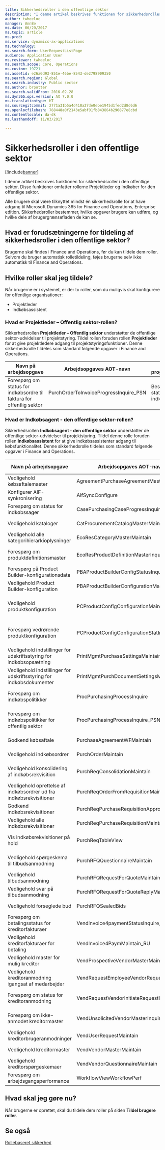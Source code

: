 ```yaml
---
title: Sikkerhedsroller i den offentlige sektor
description: "I denne artikel beskrives funktionen for sikkerhedsroller i den offentlige sektor. Disse funktioner omfatter rollerne Projektleder og Indkøber for den offentlige sektor."
author: twheeloc
manager: AnnBe
ms.date: 06/20/2017
ms.topic: article
ms.prod: 
ms.service: dynamics-ax-applications
ms.technology: 
ms.search.form: UserRequestListPage
audience: Application User
ms.reviewer: twheeloc
ms.search.scope: Core, Operations
ms.custom: 19721
ms.assetid: e26a6d93-851e-46be-8543-de2798909350
ms.search.region: Global
ms.search.industry: Public sector
ms.author: brpotter
ms.search.validFrom: 2016-02-28
ms.dyn365.ops.version: AX 7.0.0
ms.translationtype: HT
ms.sourcegitcommit: 2771a31b5a4d418a27de0ebe1945d1fed2d8d6d6
ms.openlocfilehash: 768448a0f2143e5abf01fb843864b296877e8cbd
ms.contentlocale: da-dk
ms.lasthandoff: 11/03/2017

---
```


# <a name="security-roles-in-the-public-sector"></a>Sikkerhedsroller i den offentlige sektor

[!include[banner](../includes/banner.md)]


I denne artikel beskrives funktionen for sikkerhedsroller i den offentlige sektor. Disse funktioner omfatter rollerne Projektleder og Indkøber for den offentlige sektor.

Alle brugere skal være tilknyttet mindst én sikkerhedsrolle for at have adgang til Microsoft Dynamics 365 for Finance and Operations, Enterprise edition. Sikkerhedsroller bestemmer, hvilke opgaver brugere kan udføre, og hvilke dele af brugergrænsefladen de kan se.

## <a name="what-are-the-prerequisites-for-assigning-security-roles-in-the-public-sector"></a>Hvad er forudsætningerne for tildeling af sikkerhedsroller i den offentlige sektor?
Brugerne skal findes i Finance and Operations, før du kan tildele dem roller. Selvom du bruger automatisk rolletildeling, føjes brugerne selv ikke automatisk til Finance and Operations.

## <a name="which-roles-do-i-have-to-assign"></a>Hvilke roller skal jeg tildele?
Når brugerne er i systemet, er der to roller, som du muligvis skal konfigurere for offentlige organisationer:

-   Projektleder
-   Indkøbsassistent

### <a name="what-is-the-project-manager---public-sector-role"></a>Hvad er Projektleder – Offentlig sektor-rollen?

Sikkerhedsrollen **Projektleder – Offentlig sektor** understøtter de offentlige sektor-udvidelser til projektstyring. Tildel rollen foruden rollen **Projektleder** for at give projektledere adgang til projektstyringsfunktioner. Denne sikkerhedsrolle tildeles som standard følgende opgaver i Finance and Operations.

| Navn på arbejdsopgave                                                         | Arbejdsopgaves AOT-navn                           | Beskrivelse af programadgangsrettighed                                                                |
|-------------------------------------------------------------------|-----------------------------------------|---------------------------------------------------------------------------------|
| Forespørg om status for indkøbsordre til faktura for offentlig sektor | PurchOrderToInvoiceProgressInquire\_PSN | Besvar forespørgsler om status for processen indkøbsordre til faktura. |

### <a name="what-is-the-purchasing-agent---public-sector-role"></a>Hvad er Indkøbsagent - den offentlige sektor-rollen?

Sikkerhedsrollen **Indkøbsagent - den offentlige sektor** understøtter de offentlige sektor-udvidelser til projektstyring. Tildel denne rolle foruden rollen **Indkøbsassistent** for at give indkøbsassistenter adgang til købsfunktionalitet. Denne sikkerhedsrolle tildeles som standard følgende opgaver i Finance and Operations.

| Navn på arbejdsopgave                                                       | Arbejdsopgaves AOT-navn                            | Beskrivelse af programadgangsrettighed                                                                                        |
|-----------------------------------------------------------------|------------------------------------------|---------------------------------------------------------------------------------------------------------|
| Vedligehold købsaftalemaster                              | AgreementPurchaseAgreementMasterMaintain | Vedligehold oplysninger om købsaftaler.                                                            |
| Konfigurer AIF-synkronisering                                   | AifSyncConfigure                         | Angiv filtre på porte.                                                                               |
| Forespørg om status for indkøbssager                           | CasePurchasingCaseProgressInquire        | Besvar forespørgsler om status for indkøbssager.                                              |
| Vedligehold kataloger                                               | CatProcurementCatalogMasterMaintain      | Vedligehold alle typer kataloger.                                                                         |
| Vedligehold alle kategorihierarkioplysninger                         | EcoResCategoryMasterMaintain             | Vedligehold kategorier.                                                                                    |
| Forespørg om produktdefinitionsmaster                         | EcoResProductDefinitionMasterInquire     | Besvar forespørgsler om masterdata for produktdefinitioner.                                         |
| Forespørg på Product Builder-konfigurationsdata                 | PBAProductBuilderConfigStatusInquire     | Åbn og gennemse Product Builder-konfigurationer.                                                         |
| Vedligehold Product Builder-konfiguration                          | PBAProductBuilderConfigurationMaintain   | Rediger og opdater Product Builder-konfigurationer.                                                         |
| Vedligehold produktkonfiguration                                  | PCProductConfigConfigurationMaintain     | Vedligehold en begrænsningsbaseret konfiguration for produktkonfigurationsmodeller.                             |
| Forespørg vedrørende produktkonfiguration                              | PCProductConfigConfigurationStatInquir   | Besvar forespørgsler om konfigurationsmasterdata for begrænsningsbaserede produktkonfigurationsmodeller. |
| Vedligehold indstillinger for udskriftsstyring for indkøbsopsætning               | PrintMgmtPurchaseSettingsMaintain        | Vedligehold indstillinger for udskriftsstyring for indkøbsopsætninger.                                                 |
| Vedligehold indstillinger for udskriftsstyring for indkøbsdokumenter            | PrintMgmtPurchDocumentSettingsMaintain   | Vedligehold indstillinger for udskriftsstyring for indkøbsdokumenter.                                              |
| Forespørg om indkøbspolitikker                                | ProcPurchasingProcessInquire             | Besvar forespørgsler om politikker, der styrer indkøbsprocessen.                                 |
| Forespørg om indkøbspolitikker for offentlig sektor              | ProcPurchasingProcessInquire\_PSN        | Besvar forespørgsler om politikker for den offentlige sektor, der styrer indkøbsprocessen.                   |
| Godkend købsaftale                                      | PurchaseAgreementWFMaintain              | Gennemse og godkend købsaftaler i en arbejdsgang.                                                   |
| Vedligehold indkøbsordrer                                        | PurchOrderMaintain                       | Dokumentér og registrer indkøbsordrer.                                                                    |
| Vedligehold konsolidering af indkøbsrekvisition                     | PurchReqConsolidationMaintain            | Vedligehold konsolideringsprocessen for indkøbsrekvisitionen.                                                |
| Vedligehold oprettelse af indkøbsordrer ud fra indkøbsrekvisitioner | PurchReqOrderFromRequisitionMaintain     | Frigiv indkøbsordrer ud fra indkøbsrekvisitioner.                                                     |
| Godkend indkøbsrekvisitioner                                   | PurchReqPurchaseRequisitionApprove       | Bekræft og godkend indkøbsrekvisitioner.                                                            |
| Vedligehold alle indkøbsrekvisitioner                              | PurchReqPurchaseRequisitionMaintainAll   | Rediger og opdater indkøbsrekvisitioner.                                                                  |
| Vis indkøbsrekvisitioner på hold                              | PurchReqTableView                        | Åbn og gennemse indkøbsrekvisitioner, der er på hold.                                                 |
| Vedligehold spørgeskema til tilbudsanmodning                    | PurchRFQQuestionnaireMaintain            | Rediger og opdater spørgeskemaer til tilbudsanmodning.                                             |
| Vedligehold tilbudsanmodning                                  | PurchRFQRequestForQuoteMaintain          | Rediger og opdater tilbudsanmodninger.                                                                                   |
| Vedligehold svar på tilbudsanmodning                          | PurchRFQRequestForQuoteReplyMaintain     | Rediger og opdater svar på tilbudsanmodninger.                                                                            |
| Vedligehold forseglede bud                                            | PurchRFQSealedBids                       | Rediger og opdater forseglet bud.                                                                            |
| Forespørg om betalingsstatus for kreditorfakturaer                | VendInvoice4paymentStatusInquire\_RU     | Besvar forespørgsler om betalingsstatus for kreditorfakturaer.                                      |
| Vedligehold kreditorfakturaer for betaling                            | VendInvoice4PaymMaintain\_RU             | Rediger og opdater kreditorfakturaer for betaling.                                                            |
| Vedligehold master for mulig kreditor                              | VendProspectiveVendorMasterMaintain      | Rediger og opdater master for mulig kreditor.                                                          |
| Vedligehold kreditoranmodning igangsat af medarbejder                     | VendRequestEmployeeVendorRequestMaintain | Dokumentér og registrer kreditoranmodning igangsat af medarbejder.                                                 |
| Forespørg om status for kreditoranmodning                    | VendRequestVendorInitiateRequestInquire  | Besvar forespørgsler om status for anmodninger igangsat af kreditor.                                     |
| Forespørg om ikke-anmodet kreditormaster                          | VendUnsolicitedVendorMasterInquire       | Besvar forespørgsler om masterdata for ikke-anmodet kreditor.                                              |
| Vedligehold kreditorbrugeranmodninger                                   | VendUserRequestMaintain                  | Vedligehold og send kreditorbrugers anmodninger.                                                               |
| Vedligehold kreditormaster                                          | VendVendorMasterMaintain                 | Rediger og opdater master for kreditor.                                                                      |
| Vedligehold kreditorspørgeskemaer                                  | VendVendorQuestionnaireMaintain          | Opret og opdater oplysninger om kreditorspørgeskemaer.                                                     |
| Forespørg om arbejdsgangsperformance                               | WorkflowViewWorkflowPerf                 | Få vist rapporter om arbejdsgangsperformance.                                                        |

## <a name="what-do-i-do-next"></a>Hvad skal jeg gøre nu?
Når brugerne er oprettet, skal du tildele dem roller på siden **Tildel brugere roller**.

<a name="see-also"></a>Se også
--------

[Rollebaseret sikkerhed](../../dev-itpro/sysadmin/role-based-security.md)




